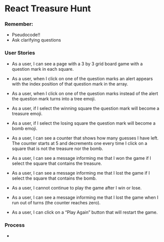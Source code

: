 # React Treasure Hunt

### Remember:
- Pseudocode!!
- Ask clarifying questions

### User Stories
- As a user, I can see a page with a 3 by 3 grid board game with a question mark in each square.


- As a user, when I click on one of the question marks an alert appears with the index position of that question mark in the array.
- As a user, when I click on one of the question marks instead of the alert the question mark turns into a tree emoji.
- As a user, if I select the winning square the question mark will become a treasure emoji.
- As a user, if I select the losing square the question mark will become a bomb emoji.
- As a user, I can see a counter that shows how many guesses I have left. The counter starts at 5 and decrements one every time I click on a square that is not the treasure nor the bomb.
- As a user, I can see a message informing me that I won the game if I select the square that contains the treasure.
- As a user, I can see a message informing me that I lost the game if I select the square that contains the bomb.
- As a user, I cannot continue to play the game after I win or lose.
- As a user, I can see a message informing me that I lost the game when I run out of turns (the counter reaches zero).
- As a user, I can click on a “Play Again” button that will restart the game.


### Process
-
